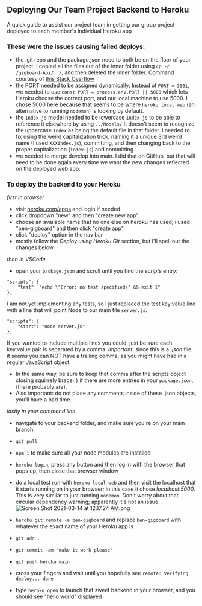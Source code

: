 ## Deploying Our Team Project Backend to Heroku

A quick guide to assist our project team in getting our group project deployed to each member's individual Heroku app

### These were the issues causing failed deploys:

- the .git repo and the package.json need to both be on the floor of your project. I copied all the files out of the inner folder using ```cp -r /gigboard-Api/. /```, and then deleted the inner folder. Command courtesy of [this Stack Overflow](https://stackoverflow.com/questions/20192070/how-to-move-all-files-including-hidden-files-into-parent-directory-via)
- the PORT needed to be assigned dynamically: Instead of ```PORT = 3001```, we needed to use ```const PORT = process.env.PORT || 5000``` which lets Heroku choose the correct port, and our local machine to use 5000. I chose 5000 here because that seems to be where ```heroku local web``` (an alternative to running ```nodemon```) is looking by default.
- the ```Index.js``` model needed to be lowercase ```index.js``` to be able to reference it elsewhere by using ```../Models/```      It doesn't seem to recognize the uppercase ```Index``` as being the default file in that folder. I needed to fix using the weird capitalization trick, naming it a unique 3rd weird name (I used ```XXXindex.js```), committing, and then changing back to the proper capitalization (```index.js```) and committing
- we needed to merge develop into main. I did that on GitHub, but that will need to be done again every time we want the new changes reflected on the deployed web app. 

### To deploy the backend to your Heroku

_first in browser_

- visit [heroku.com/apps](https://dashboard.heroku.com/apps) and login if needed
- click dropdown "new" and then "create new app"
- choose an available name that no one else on heroku has used; i used "ben-gigboard" and then click "create app"
- click "deploy" option in the nav bar
- mostly follow the *Deploy using Heroku Git* section, but I'll spell out the changes below.

_then in VSCode_

- open your ```package.json``` and scroll until you find the *scripts* entry:
```
"scripts": {
    "test": "echo \"Error: no test specified\" && exit 1"
},
```

I am not yet implementing any tests, so I just replaced the test key:value line with a line that will point Node to our main file ```server.js```. 
```
"scripts": {
    "start": "node server.js"
},
```

If you wanted to include multiple lines you could, just be sure each key:value pair is separated by a comma. *Important*: since this is a *.json* file, it seems you can NOT have a trailing comma, as you might have had in a regular JavaScript object. 
- In the same way, be sure to keep that comma after the scripts object closing squirrely brace: ```}``` if there are more entries in your ```package.json```, (there probably are). 
- Also important: do not place any comments  inside of these .json objects, you'll have a bad time.

_lastly in your command line_

- navigate to your backend folder, and make sure you're on your main branch.
- ```git pull```
- ```npm i``` to make sure all your node modules are installed
- ```heroku login```, press any button and then log in with the browser that pops up, then close that browser window
- do a local test run with ```heroku local web``` and then visit the localhost that it starts running on in your browser; in this case it chose *localhost:5000*. This is very similar to just running ```nodemon```. Don't worry about that circular dependency warning; apparently it's not an issue. 
![Screen Shot 2021-03-14 at 12.17.24 AM.png](https://cdn.hashnode.com/res/hashnode/image/upload/v1615706287965/5bPkc9Kvk.png)

- ```heroku git:remote -a ben-gigboard``` and replace ```ben-gigboard``` with whatever the exact name of your Heroku app is
- ```git add .```
- ```git commit -am "make it work please"```
- ```git push heroku main```
- cross your fingers and wait until you hopefully see ```remote: Verifying deploy... done```
- type ```heroku open``` to launch that sweet backend in your browser, and you should see "hello world" displayed
